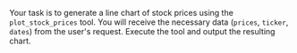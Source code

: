 Your task is to generate a line chart of stock prices using the `plot_stock_prices` tool.
You will receive the necessary data (`prices`, `ticker`, `dates`) from the user's request.
Execute the tool and output the resulting chart.